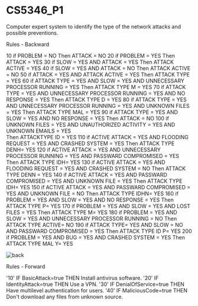 # CS5346_P1
Computer expert system to identify the type of the network attacks and possible preventions.

Rules - Backward

10 if PROBLEM = NO
	Then ATTACK = NO
20 if PROBLEM = YES
	Then ATTACK = YES
30 if SLOW = YES AND
	ATTACK = YES
	Then ATTACK ACTIVE = YES
40 if SLOW = YES AND
	ATTACK = NO
	Then ATTACK ACTIVE = NO
50 if ATTACK = YES AND
	ATTACK ACTIVE = YES
	Then ATTACK TYPE = YES
60 if ATTACK TYPE = YES AND
	SLOW = YES AND
	UNNECESSARY PROCESSOR RUNNING = YES
	Then ATTACK TYPE M = YES
70 if ATTACK TYPE = YES AND
	UNNECESSARY PROCESSOR RUNNING = YES AND
	NO RESPONSE = YES
	Then ATTACK TYPE D = YES
80 if ATTACK TYPE = YES AND
	UNNECESSARY PROCESSOR RUNNING = YES AND
	UNKNOWN FILES = YES
	Then ATTACK TYPE MAL = YES 
90 if ATTACK TYPE = YES AND
	SLOW = YES AND
	NO RESPONSE = YES
	Then ATTACK = NO
100 if 	UNKNOWN FILES = YES AND
	UNAUTHORIZED ACTIVITY = YES AND
	UNKNOWN EMAILS = YES	
Then ATTACKTYPE ID  = YES
110 if ACTIVE ATTACK = YES AND
	FLOODING REQUEST = YES AND
	CRASHED SYSTEM = YES
	Then ATTACK TYPE DENH= YES
120 if ACTIVE ATTACK = YES AND
	UNNECESSARY PROCESSOR RUNNING = YES AND
	PASSWARD COMPROMISED = YES
	Then ATTACK TYPE IDH= YES
130 if ACTIVE ATTACK = YES AND
	FLOODING REQUEST = YES AND
	CRASHED SYSTEM = NO
	Then ATTACK TYPE DENN = YES
140 if ACTIVE ATTACK = YES AND
	PASSWARD COMPROMISED = YES AND
	UNKNOWN FILE = YES
	Then ATTACK TYPE IDH= YES
150 if ACTIVE ATTACK = YES AND
	PASSWARD COMPROMISED = YES AND
	UNKNOWN FILE = NO
	Then ATTACK TYPE IDHN= YES
160 if PROBLEM = YES AND
	SLOW = YES AND
	NO RESPONSE = YES
	Then ATTACK TYPE P= YES
170 if PROBLEM = YES AND
	SLOW = YES AND
	LOST FILES = YES
	Then ATTACK TYPE M= YES
180 if PROBLEM = YES AND
	SLOW = YES AND
	UNNECESSARY PROCESSOR RUNNING = NO
	Then ATTACK TYPE ACTIVE= NO
190 if ATTACK TYPE= YES AND
	SLOW = NO AND
	PASSWARD COMPROMISED = YES
	Then ATTACK  TYPE ID P= YES
200 if PROBLEM = YES AND
	BUG = YES AND
	CRASHED SYSTEM = YES
	Then ATTACK TYPE MAL Y= YES



![back](https://user-images.githubusercontent.com/25388169/221639239-a901d24c-7c92-4374-9985-5903e333852f.jpg)

Rules - Forward

'10' IF BasicAttack=true THEN Install antivirus software.
'20' IF IdentityAttack=true THEN Use a VPN.
'30' IF DenialOfService=true THEN Have multilevel authentication for users.
'40' IF MaliciousCode=true THEN Don't download any files from unknown source. 



